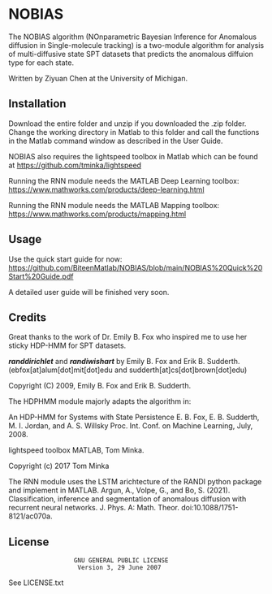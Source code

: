 # NOBIAS

The NOBIAS algorithm (NOnparametric Bayesian Inference for Anomalous diffusion in Single-molecule tracking) is a two-module algorithm for analysis of multi-diffusive state SPT datasets that predicts the anomalous diffuion type for each state.


Written by Ziyuan Chen at the University of Michigan.

## Installation

Download the entire folder and unzip if you downloaded the .zip folder. Change the working directory in Matlab to this folder and call the functions in the Matlab command window as described in the User Guide.

NOBIAS also requires the lightspeed toolbox in Matlab which can be found at https://github.com/tminka/lightspeed

Running the RNN module needs the MATLAB Deep Learning toolbox: https://www.mathworks.com/products/deep-learning.html

Running the RNN module needs the MATLAB Mapping toolbox: https://www.mathworks.com/products/mapping.html

## Usage

Use the quick start guide for now: https://github.com/BiteenMatlab/NOBIAS/blob/main/NOBIAS%20Quick%20Start%20Guide.pdf

A detailed user guide will be finished very soon.

## Credits


Great thanks to the work of Dr. Emily B. Fox who inspired me to use her sticky HDP-HMM for SPT datasets.


**_randdirichlet_** and **_randiwishart_** by Emily B. Fox and Erik B. Sudderth.(ebfox[at]alum[dot]mit[dot]edu and sudderth[at]cs[dot]brown[dot]edu)

Copyright (C) 2009, Emily B. Fox and Erik B. Sudderth.

The HDPHMM module majorly adapts the algorithm in:

  An HDP-HMM for Systems with State Persistence
  E. B. Fox, E. B. Sudderth, M. I. Jordan, and A. S. Willsky
  Proc. Int. Conf. on Machine Learning, July, 2008.

lightspeed toolbox MATLAB, Tom Minka.

Copyright (c) 2017 Tom Minka

The RNN module uses the LSTM arichtecture of the RANDI python package and implement in MATLAB.
Argun, A., Volpe, G., and Bo, S. (2021). Classification, inference and segmentation of anomalous diffusion with recurrent neural networks. J. Phys. A: Math. Theor. doi:10.1088/1751-8121/ac070a.
 

## License

                      GNU GENERAL PUBLIC LICENSE
                       Version 3, 29 June 2007

  See LICENSE.txt

